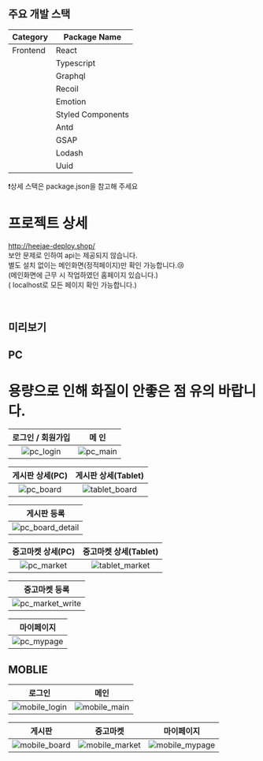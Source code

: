 
## 주요 개발 스택
| Category | Package Name      |
| -------- | ----------------- |
| Frontend | React             |
|          | Typescript        |
|          | Graphql           |
|          | Recoil            |
|          | Emotion           |
|          | Styled Components |
|          | Antd              |
|          | GSAP              |
|          | Lodash            |
|          | Uuid              |

❗️상세 스택은 package.json을 참고해 주세요

# 프로젝트 상세

http://heejae-deploy.shop/<br/>
보안 문제로 인하여 api는 제공되지 않습니다. <br/>
별도 설치 없이는 메인화면(정적페이지)만 확인 가능합니다.😢<br/>
(메인화면에 근무 시 작업하였던 홈페이지 있습니다.)<br/>
( localhost로 모든 페이지 확인 가능합니다.)

</details>
<br/>

## 미리보기

## PC
# 용량으로 인해 화질이 안좋은 점 유의 바랍니다.

|                                        로그인 / 회원가입                                                  |                                           메 인                                             |
| :--------------------------------------------------------: | :--------------------------------------------------------: |
| ![pc_login](https://github.com/IMHEEJAE/my-project/assets/124327891/997d8ec2-7bea-475a-8807-34ef54156487) | ![pc_main](https://github.com/IMHEEJAE/my-project/assets/124327891/44686cc7-c0ec-4d8a-b04c-40cc507383d1) |





|                                 게시판 상세(PC)                                   |                       게시판 상세(Tablet)                                           |
| :--------------------------------------------------------: | :--------------------------------------------------------: |
| ![pc_board](https://github.com/IMHEEJAE/my-project/assets/124327891/24b512df-56a9-4c8f-8362-ad5c47b3dab6) | ![tablet_board](https://github.com/IMHEEJAE/my-project/assets/124327891/a3456959-cb0e-422f-8ae3-c2de23006b67) |

|                                           게시판 등록                                            |
| :-----------------------------------------------------------------------------------------------------------------------------: |
| ![pc_board_detail](https://github.com/IMHEEJAE/my-project/assets/124327891/2ce5f176-71b3-4c5c-bbe2-7d053cffc414) |

|                                 중고마켓 상세(PC)                                   |                       중고마켓 상세(Tablet)                                           |
| :--------------------------------------------------------: | :--------------------------------------------------------: |
| ![pc_market](https://github.com/IMHEEJAE/my-project/assets/124327891/80d114a3-fb25-456e-b764-ccce25a8ea21) | ![tablet_market](https://github.com/IMHEEJAE/my-project/assets/124327891/e59ac669-9133-4dfb-a592-9e3a0f2c871e) |

|                                           중고마켓 등록                                            |
| :-----------------------------------------------------------------------------------------------------------------------------: |
| ![pc_market_write](https://github.com/IMHEEJAE/my-project/assets/124327891/5626b8e5-7553-4a68-9839-df43a7639b99) |

|                                           마이페이지                                            |
| :-----------------------------------------------------------------------------------------------------------------------------: |
| ![pc_mypage](https://github.com/IMHEEJAE/my-project/assets/124327891/574a3e85-97c2-4fce-acee-1e212fc759a3) |











## MOBLIE

|                                                           로그인                                                            |                                                       메인                                                        |
| :-----------------------------------------------------------------------------------------------------------------------: | :-----------------------------------------------------------------------------------------------------------------------: |
| ![mobile_login](https://github.com/IMHEEJAE/my-project/assets/124327891/ebb84dd1-3479-4ad2-91e5-c0be44342abe) | ![mobile_main](https://github.com/IMHEEJAE/my-project/assets/124327891/35a71b9a-cc8d-444c-ad4d-b6bbdcdc9238) |

|                                                           게시판                                                            |                                                     중고마켓                                                      |                                                       마이페이지                                                        |
| :-----------------------------------------------------------------------------------------------------------------------: | :-----------------------------------------------------------------------------------------------------------------------: | :-----------------------------------------------------------------------------------------------------------------------: |
| ![mobile_board](https://github.com/IMHEEJAE/my-project/assets/124327891/4268d8c2-14d1-4962-a165-32bb0e3d1dc8) | ![mobile_market](https://github.com/IMHEEJAE/my-project/assets/124327891/a32fb88b-aec9-4c16-895d-b91c5aeb8ea5) | ![mobile_mypage](https://github.com/IMHEEJAE/my-project/assets/124327891/2d5872d1-cc8a-4565-98dd-46a41081c923) |
